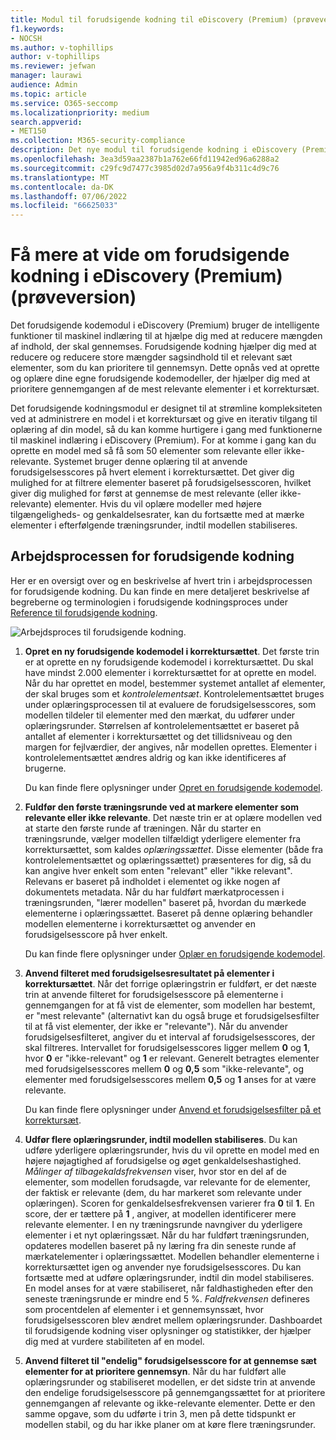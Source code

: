 ```yaml
---
title: Modul til forudsigende kodning til eDiscovery (Premium) (prøveversion)
f1.keywords:
- NOCSH
ms.author: v-tophillips
author: v-tophillips
ms.reviewer: jefwan
manager: laurawi
audience: Admin
ms.topic: article
ms.service: O365-seccomp
ms.localizationpriority: medium
search.appverid:
- MET150
ms.collection: M365-security-compliance
description: Det nye modul til forudsigende kodning i eDiscovery (Premium) bruger maskinel indlæring til at analysere elementer i et korrektursæt for at forudsige, hvilke elementer der er relevante for din sag eller undersøgelse.
ms.openlocfilehash: 3ea3d59aa2387b1a762e66fd11942ed96a6288a2
ms.sourcegitcommit: c29fc9d7477c3985d02d7a956a9f4b311c4d9c76
ms.translationtype: MT
ms.contentlocale: da-DK
ms.lasthandoff: 07/06/2022
ms.locfileid: "66625033"
---
```

# <a name="learn-about-predictive-coding-in-ediscovery-premium-preview"></a>Få mere at vide om forudsigende kodning i eDiscovery (Premium) (prøveversion)

Det forudsigende kodemodul i eDiscovery (Premium) bruger de intelligente funktioner til maskinel indlæring til at hjælpe dig med at reducere mængden af indhold, der skal gennemses. Forudsigende kodning hjælper dig med at reducere og reducere store mængder sagsindhold til et relevant sæt elementer, som du kan prioritere til gennemsyn. Dette opnås ved at oprette og oplære dine egne forudsigende kodemodeller, der hjælper dig med at prioritere gennemgangen af de mest relevante elementer i et korrektursæt.

Det forudsigende kodningsmodul er designet til at strømline kompleksiteten ved at administrere en model i et korrektursæt og give en iterativ tilgang til oplæring af din model, så du kan komme hurtigere i gang med funktionerne til maskinel indlæring i eDiscovery (Premium). For at komme i gang kan du oprette en model med så få som 50 elementer som relevante eller ikke-relevante. Systemet bruger denne oplæring til at anvende forudsigelsesscores på hvert element i korrektursættet. Det giver dig mulighed for at filtrere elementer baseret på forudsigelsesscoren, hvilket giver dig mulighed for først at gennemse de mest relevante (eller ikke-relevante) elementer. Hvis du vil oplære modeller med højere tilgængeligheds- og genkaldelsesrater, kan du fortsætte med at mærke elementer i efterfølgende træningsrunder, indtil modellen stabiliseres.  

## <a name="the-predictive-coding-workflow"></a>Arbejdsprocessen for forudsigende kodning

Her er en oversigt over og en beskrivelse af hvert trin i arbejdsprocessen for forudsigende kodning. Du kan finde en mere detaljeret beskrivelse af begreberne og terminologien i forudsigende kodningsproces under [Reference til forudsigende kodning](predictive-coding-reference.md).

![Arbejdsproces til forudsigende kodning.](..\media\PredictiveCodingWorkflow.png)

1. **Opret en ny forudsigende kodemodel i korrektursættet**. Det første trin er at oprette en ny forudsigende kodemodel i korrektursættet. Du skal have mindst 2.000 elementer i korrektursættet for at oprette en model. Når du har oprettet en model, bestemmer systemet antallet af elementer, der skal bruges som et *kontrolelementsæt*. Kontrolelementsættet bruges under oplæringsprocessen til at evaluere de forudsigelsesscores, som modellen tildeler til elementer med den mærkat, du udfører under oplæringsrunder. Størrelsen af kontrolelementsættet er baseret på antallet af elementer i korrektursættet og det tillidsniveau og den margen for fejlværdier, der angives, når modellen oprettes. Elementer i kontrolelementsættet ændres aldrig og kan ikke identificeres af brugerne.

   Du kan finde flere oplysninger under [Opret en forudsigende kodemodel](predictive-coding-create-model.md).

2. **Fuldfør den første træningsrunde ved at markere elementer som relevante eller ikke relevante**. Det næste trin er at oplære modellen ved at starte den første runde af træningen. Når du starter en træningsrunde, vælger modellen tilfældigt yderligere elementer fra korrektursættet, som kaldes *oplæringssættet*. Disse elementer (både fra kontrolelementsættet og oplæringssættet) præsenteres for dig, så du kan angive hver enkelt som enten "relevant" eller "ikke relevant". Relevans er baseret på indholdet i elementet og ikke nogen af dokumentets metadata. Når du har fuldført mærkatprocessen i træningsrunden, "lærer modellen" baseret på, hvordan du mærkede elementerne i oplæringssættet. Baseret på denne oplæring behandler modellen elementerne i korrektursættet og anvender en forudsigelsesscore på hver enkelt.

   Du kan finde flere oplysninger under [Oplær en forudsigende kodemodel](predictive-coding-train-model.md).

3. **Anvend filteret med forudsigelsesresultatet på elementer i korrektursættet**. Når det forrige oplæringstrin er fuldført, er det næste trin at anvende filteret for forudsigelsesscore på elementerne i gennemgangen for at få vist de elementer, som modellen har bestemt, er "mest relevante" (alternativt kan du også bruge et forudsigelsesfilter til at få vist elementer, der ikke er "relevante"). Når du anvender forudsigelsesfilteret, angiver du et interval af forudsigelsesscores, der skal filtreres. Intervallet for forudsigelsesscores ligger mellem **0** og **1**, hvor **0** er "ikke-relevant" og **1** er relevant. Generelt betragtes elementer med forudsigelsesscores mellem **0** og **0,5** som "ikke-relevante", og elementer med forudsigelsesscores mellem **0,5** og **1** anses for at være relevante.

   Du kan finde flere oplysninger under [Anvend et forudsigelsesfilter på et korrektursæt](predictive-coding-apply-prediction-filter.md).

4. **Udfør flere oplæringsrunder, indtil modellen stabiliseres**. Du kan udføre yderligere oplæringsrunder, hvis du vil oprette en model med en højere nøjagtighed af forudsigelse og øget genkaldelseshastighed. *Målinger af tilbagekaldsfrekvensen* viser, hvor stor en del af de elementer, som modellen forudsagde, var relevante for de elementer, der faktisk er relevante (dem, du har markeret som relevante under oplæringen). Scoren for genkaldelsesfrekvensen varierer fra **0** til **1**. En score, der er tættere på **1** , angiver, at modellen identificerer mere relevante elementer. I en ny træningsrunde navngiver du yderligere elementer i et nyt oplæringssæt. Når du har fuldført træningsrunden, opdateres modellen baseret på ny læring fra din seneste runde af mærkatelementer i oplæringssættet. Modellen behandler elementerne i korrektursættet igen og anvender nye forudsigelsesscores. Du kan fortsætte med at udføre oplæringsrunder, indtil din model stabiliseres. En model anses for at være stabiliseret, når faldhastigheden efter den seneste træningsrunde er mindre end 5 %. *Faldfrekvensen* defineres som procentdelen af elementer i et gennemsynssæt, hvor forudsigelsesscoren blev ændret mellem oplæringsrunder. Dashboardet til forudsigende kodning viser oplysninger og statistikker, der hjælper dig med at vurdere stabiliteten af en model.

5. **Anvend filteret til "endelig" forudsigelsesscore for at gennemse sæt elementer for at prioritere gennemsyn**. Når du har fuldført alle oplæringsrunder og stabiliseret modellen, er det sidste trin at anvende den endelige forudsigelsesscore på gennemgangssættet for at prioritere gennemgangen af relevante og ikke-relevante elementer. Dette er den samme opgave, som du udførte i trin 3, men på dette tidspunkt er modellen stabil, og du har ikke planer om at køre flere træningsrunder.
